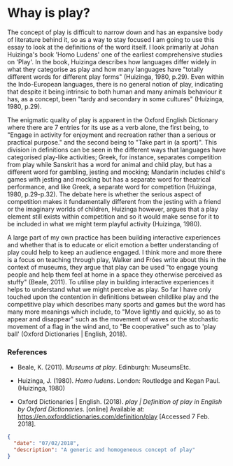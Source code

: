 # Whay is play?

The concept of play is difficult to narrow down and has an expansive body of literature behind it, so as a way to stay focused I am going to use this essay to look at the definitions of the word itself. I look primarily at Johan Huizinga's book 'Homo Ludens' one of the earliest comprehensive studies on 'Play'. In the book, Huizinga describes how languages differ widely in what they categorise as play and how many languages have "totally different words for different play forms" (Huizinga, 1980, p.29). Even within the Indo-European languages, there is no general notion of play, indicating that despite it being intrinsic to both human and many animals behaviour it has, as a concept, been "tardy and secondary in some cultures" (Huizinga, 1980, p.29). 

The enigmatic quality of play is apparent in the Oxford English Dictionary where there are 7 entries for its use as a verb alone, the first being, to "Engage in activity for enjoyment and recreation rather than a serious or practical purpose." and the second being to "Take part in (a sport)". This division in definitions can be seen in the different ways that languages have categorised play-like activities; Greek, for instance, separates competition from play while Sanskrit has a word for animal and child play, but has a different word for gambling, jesting and mocking; Mandarin includes child's games with jesting and mocking but has a separate word for theatrical performance, and like Greek, a separate word for competition (Huizinga, 1980, p.29-p.32). The debate here is whether the serious aspect of competition makes it fundamentally different from the jesting with a friend or the imaginary worlds of children, Huizinga however, argues that a play element still exists within competition and so it would make sense for it to be included in what we might term playful activity (Huizinga, 1980).

A large part of my own practice has been building interactive experiences and whether that is to educate or elicit emotion a better understanding of play could help to keep an audience engaged. I think more and more there is a focus on teaching through play, Walker and Fróes write about this in the context of museums, they argue that play can be used "to engage young people and help them feel at home in a space they otherwise perceived as stuffy" (Beale, 2011). To utilise play in building interactive experiences it helps to understand what we might perceive as play. So far I have only touched upon the contention in definitions between childlike play and the competitive play which describes many sports and games but the word has many more meanings which include, to "Move lightly and quickly, so as to appear and disappear" such as the movement of waves or the stochastic movement of a flag in the wind and, to "Be cooperative" such as to 'play ball' (Oxford Dictionaries | English, 2018).

### References

- Beale, K. (2011). *Museums at play*. Edinburgh: MuseumsEtc.


- Huizinga, J. (1980). *Homo ludens*. London: Routledge and Kegan Paul. (Huizinga, 1980)
- Oxford Dictionaries | English. (2018). *play | Definition of play in English by Oxford Dictionaries*. [online] Available at: https://en.oxforddictionaries.com/definition/play [Accessed 7 Feb. 2018].



```json
{
  "date": "07/02/2018",
  "description": "A generic and homogeneous concept of play"
}
```

